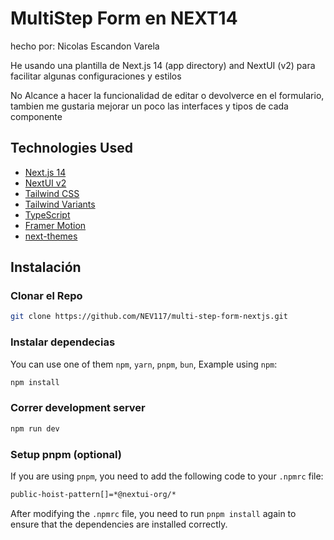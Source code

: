 # MultiStep Form en NEXT14

hecho por: Nicolas Escandon Varela

He usando una plantilla de Next.js 14 (app directory) and NextUI (v2) para facilitar algunas configuraciones y estilos

No Alcance a hacer la funcionalidad de editar o devolverce en el formulario, tambien me gustaria mejorar un poco las interfaces y tipos de cada componente

## Technologies Used

- [Next.js 14](https://nextjs.org/docs/getting-started)
- [NextUI v2](https://nextui.org/)
- [Tailwind CSS](https://tailwindcss.com/)
- [Tailwind Variants](https://tailwind-variants.org)
- [TypeScript](https://www.typescriptlang.org/)
- [Framer Motion](https://www.framer.com/motion/)
- [next-themes](https://github.com/pacocoursey/next-themes)

## Instalación

### Clonar el Repo

```bash
git clone https://github.com/NEV117/multi-step-form-nextjs.git
```

### Instalar dependecias

You can use one of them `npm`, `yarn`, `pnpm`, `bun`, Example using `npm`:

```bash
npm install
```

### Correr development server

```bash
npm run dev
```

### Setup pnpm (optional)

If you are using `pnpm`, you need to add the following code to your `.npmrc` file:

```bash
public-hoist-pattern[]=*@nextui-org/*
```

After modifying the `.npmrc` file, you need to run `pnpm install` again to ensure that the dependencies are installed correctly.
